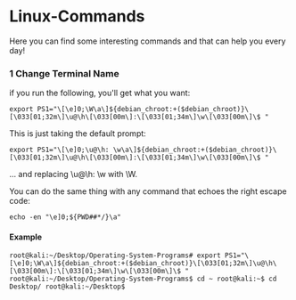# Linux-Commands
Here you can find some interesting commands and that can help you every day!


### 1 Change Terminal Name
if you run the following, you'll get what you want:

`export PS1="\[\e]0;\W\a\]${debian_chroot:+($debian_chroot)}\[\033[01;32m\]\u@\h\[\033[00m\]:\[\033[01;34m\]\w\[\033[00m\]\$ "`

This is just taking the default prompt:

`export PS1="\[\e]0;\u@\h: \w\a\]${debian_chroot:+($debian_chroot)}\[\033[01;32m\]\u@\h\[\033[00m\]:\[\033[01;34m\]\w\[\033[00m\]\$ "`

... and replacing \u@\h: \w with \W.

You can do the same thing with any command that echoes the right escape code:

`echo -en "\e]0;${PWD##*/}\a"`
#### Example
`root@kali:~/Desktop/Operating-System-Programs# export PS1="\[\e]0;\W\a\]${debian_chroot:+($debian_chroot)}\[\033[01;32m\]\u@\h\[\033[00m\]:\[\033[01;34m\]\w\[\033[00m\]\$ "
root@kali:~/Desktop/Operating-System-Programs$ cd ~
root@kali:~$ cd Desktop/
root@kali:~/Desktop$ `
